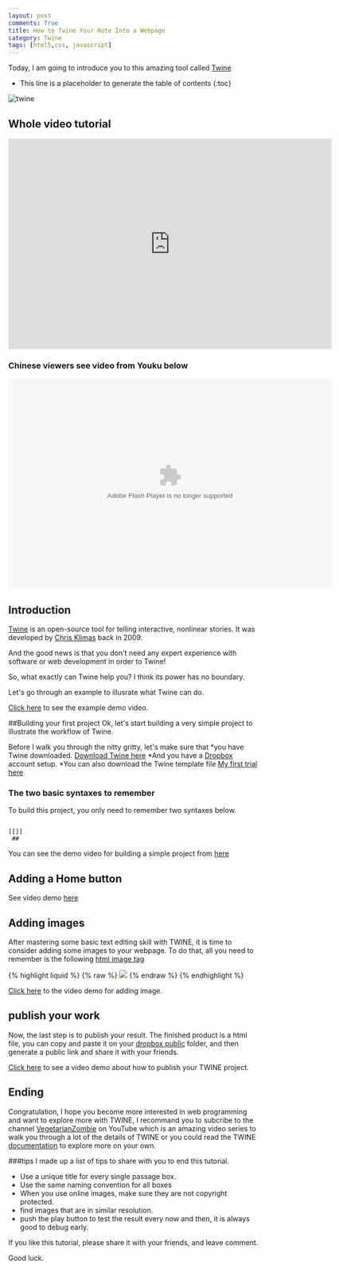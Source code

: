 ```yaml
---
layout: post
comments: True
title: How to Twine Your Note Into a Webpage
category: Twine
tags: [html5,css, javascript]
---
```



Today, I am going to introduce you to this amazing tool called [Twine](http://twinery.org)

<!--break-->

* This line is a placeholder to generate the table of contents
{:toc}

![twine](https://www.glorioustrainwrecks.com/files/screens/ct2-38_twine.jpg)

## Whole video tutorial
<iframe width="650" height="423" src="https://www.youtube.com/embed/T4Hzt9LtR7g" frameborder="0" allowfullscreen></iframe>

### Chinese viewers see video from Youku below

<embed src="http://player.youku.com/player.php/sid/XMTQ2MTc1NjgwOA==/v.swf" allowFullScreen="true" quality="high" width="650" height="423" align="middle" allowScriptAccess="always" type="application/x-shockwave-flash">


## Introduction
[Twine](http://twinery.org) is an open-source tool for telling interactive, nonlinear stories. It was developed by [Chris Klimas](http://chrisklimas.com) back in 2009. 

And the good news is that you don't need any expert experience with software or web development in order to Twine!

So, what exactly can Twine help you? I think its power has no boundary. 

Let's go through an example to illusrate what Twine can do. 

[Click here](http://www.youtube.com/watch?v=T4Hzt9LtR7g&t=1m24s) to see the example demo video. 


##Building your first project
Ok, let's start building a very simple project to illustrate the workflow of Twine. 

Before I walk you through the nitty gritty, let's make sure that 
*you have Twine downloaded. [Download Twine here](http://twinery.org) 
*And you have a [Dropbox](https://www.dropbox.com) account setup. 
*You can also download the Twine template file [My first trial here](https://dl.dropboxusercontent.com/u/49272502/video%20project/my%20first%20trial.html) 



### The two basic syntaxes to remember

To build this project, you only need to remember two syntaxes below. 

<code>
[[]]  
 ##
</code>


You can see the demo video for building a simple project from [here](http://www.youtube.com/watch?v=T4Hzt9LtR7g&t=2m35s)

## Adding a Home button 

See video demo [here](https://www.youtube.com/watch?v=5V0glS88MGs&feature=youtu.be)

## Adding images

After mastering some basic text editing skill with TWINE, it is time to consider adding some images to your webpage. To do that, all you need to remember is the following [html image tag](http://www.w3schools.com/tags/tag_img.asp)


{% highlight liquid %}
{% raw %}
 <img src="image url"> 
{% endraw %}
{% endhighlight %}


[Click here](http://www.youtube.com/watch?v=T4Hzt9LtR7g&t=5m23s) to the video demo for adding image. 


## publish your work
Now, the last step is to publish your result. 
The finished product is a html file, you can copy and paste it on your [dropbox public](https://www.dropbox.com/en/help/20) folder, and then generate a public link and share it with your friends. 

[Click here](http://www.youtube.com/watch?v=T4Hzt9LtR7g&t=7m15s) to see a video demo about how to publish your TWINE project. 

## Ending 
Congratulation, I hope you become more interested in web programming and want to explore more with TWINE, I recommand you to subcribe to the channel [VegetarianZombie](https://www.youtube.com/watch?v=HZzChB75DFs) on YouTube which is an amazing video series to walk you through a lot of the details of TWINE or you could read the TWINE [documentation](http://twinery.org/wiki/) to explore more on your own.  

###tips
I made up a list of tips to share with you to end this tutorial. 


* Use a unique title for every single passage box. 
* Use the same naming convention for all boxes
* When you use online images, make sure they are not copyright protected. 
* find images that are in similar resolution. 
* push the play button to test the result every now and then, it is always good to debug early. 

If you like this tutorial, please share it with your friends, and leave comment. 

Good luck. 





